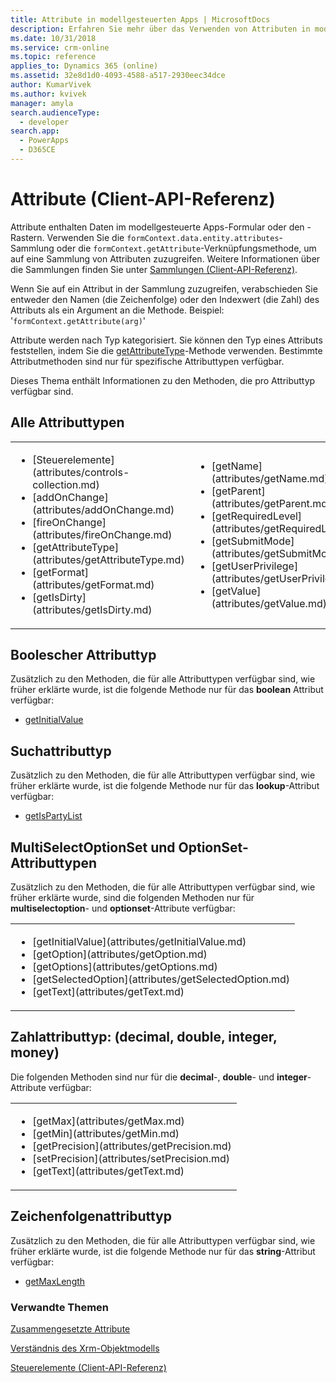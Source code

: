 ```yaml
---
title: Attribute in modellgesteuerten Apps | MicrosoftDocs
description: Erfahren Sie mehr über das Verwenden von Attributen in modellgestützten Apps mithilfe von Client-API.
ms.date: 10/31/2018
ms.service: crm-online
ms.topic: reference
applies_to: Dynamics 365 (online)
ms.assetid: 32e8d1d0-4093-4588-a517-2930eec34dce
author: KumarVivek
ms.author: kvivek
manager: amyla
search.audienceType:
  - developer
search.app:
  - PowerApps
  - D365CE
---
```

# <a name="attributes-client-api-reference"></a>Attribute (Client-API-Referenz)



Attribute enthalten Daten im modellgesteuerte Apps-Formular oder den -Rastern. Verwenden Sie die `formContext.data.entity.attributes`-Sammlung oder die `formContext.getAttribute`-Verknüpfungsmethode, um auf eine Sammlung von Attributen zuzugreifen. Weitere Informationen über die Sammlungen finden Sie unter [Sammlungen (Client-API-Referenz)](collections.md). 

Wenn Sie auf ein Attribut in der Sammlung zuzugreifen, verabschieden Sie entweder den Namen (die Zeichenfolge) oder den Indexwert (die Zahl) des Attributs als ein Argument an die Methode. Beispiel: '`formContext.getAttribute(arg)`'

Attribute werden nach Typ kategorisiert. Sie können den Typ eines Attributs feststellen, indem Sie die [getAttributeType](attributes/getAttributeType.md)-Methode verwenden. Bestimmte Attributmethoden sind nur für spezifische Attributtypen verfügbar.

Dieses Thema enthält Informationen zu den Methoden, die pro Attributtyp verfügbar sind. 

## <a name="all-attribute-types"></a>Alle Attributtypen

<table>
<tr>
<td>
<ul>
<li>[Steuerelemente](attributes/controls-collection.md)</li>
<li>[addOnChange](attributes/addOnChange.md)</li>
<li>[fireOnChange](attributes/fireOnChange.md)</a></li>
<li>[getAttributeType](attributes/getAttributeType.md)</li>
<li>[getFormat](attributes/getFormat.md)</li>
<li>[getIsDirty](attributes/getIsDirty.md)</li>
</ul>
</td>
<td>
<ul>
<li>[getName](attributes/getName.md)</li>
<li>[getParent](attributes/getParent.md)</li>
<li>[getRequiredLevel](attributes/getRequiredLevel.md)</li>
<li>[getSubmitMode](attributes/getSubmitMode.md)</li>
<li>[getUserPrivilege](attributes/getUserPrivilege.md)</li>
<li>[getValue](attributes/getValue.md)</li>
</ul>
</td>
<td>
<ul>

<li>[isValid](attributes/isValid.md)</li>
<li>[removeOnChange](attributes/removeOnChange.md)</li>
<li>[setRequiredLevel](attributes/setRequiredLevel.md)</li>
<li>[setSubmitMode](attributes/setSubmitMode.md)</li>
<li>[setValue](attributes/setValue.md)</li>
</ul>
</td>
</tr>
</table>


## <a name="boolean-attribute-type"></a>Boolescher Attributtyp
Zusätzlich zu den Methoden, die für alle Attributtypen verfügbar sind, wie früher erklärte wurde, ist die folgende Methode nur für das **boolean** Attribut verfügbar:

- [getInitialValue](attributes/getInitialValue.md)

## <a name="lookup-attribute-type"></a>Suchattributtyp
Zusätzlich zu den Methoden, die für alle Attributtypen verfügbar sind, wie früher erklärte wurde, ist die folgende Methode nur für das **lookup**-Attribut verfügbar:

- [getIsPartyList](attributes/getIsPartyList.md)

## <a name="multiselectoptionset-and-optionset-attribute-types"></a>MultiSelectOptionSet und OptionSet-Attributtypen

Zusätzlich zu den Methoden, die für alle Attributtypen verfügbar sind, wie früher erklärte wurde, sind die folgenden Methoden nur für **multiselectoption**- und **optionset**-Attribute verfügbar:

<table>
<tr>
<td>
<ul>
<li>[getInitialValue](attributes/getInitialValue.md)</li>
<li>[getOption](attributes/getOption.md)</li>
<li>[getOptions](attributes/getOptions.md)</a></li>
<li>[getSelectedOption](attributes/getSelectedOption.md)</li>
<li>[getText](attributes/getText.md)</li>
</ul>
</td>
</tr>
</table>

## <a name="number-attribute-type-decimal-double-integer-money"></a>Zahlattributtyp: (decimal, double, integer, money)
Die folgenden Methoden sind nur für die **decimal**-, **double**- und **integer**-Attribute verfügbar:

<table>
<tr>
<td>
<ul>
<li>[getMax](attributes/getMax.md)</li>
<li>[getMin](attributes/getMin.md)</li>
<li>[getPrecision](attributes/getPrecision.md)</a></li>
<li>[setPrecision](attributes/setPrecision.md)</li>
<li>[getText](attributes/getText.md)</li>
</ul>
</td>
</tr>
</table>

## <a name="string-attribute-type"></a>Zeichenfolgenattributtyp
Zusätzlich zu den Methoden, die für alle Attributtypen verfügbar sind, wie früher erklärte wurde, ist die folgende Methode nur für das **string**-Attribut verfügbar:

- [getMaxLength](attributes/getMaxLength.md)

### <a name="related-topics"></a>Verwandte Themen

[Zusammengesetzte Attribute](composite-attributes.md)

[Verständnis des Xrm-Objektmodells](../understand-clientapi-object-model.md)

[Steuerelemente (Client-API-Referenz)](controls.md)




